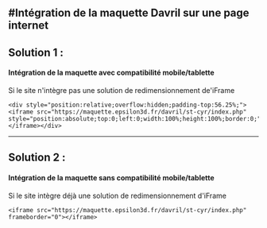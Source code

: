 #Intégration de la maquette Davril sur une page internet
----

## Solution 1 :
#### Intégration de la maquette avec compatibilité mobile/tablette
Si le site n'intègre pas une solution de redimensionnement de'iFrame

    <div style="position:relative;overflow:hidden;padding-top:56.25%;"><iframe src="https://maquette.epsilon3d.fr/davril/st-cyr/index.php" style="position:absolute;top:0;left:0;width:100%;height:100%;border:0;"></iframe></div>

----

## Solution 2 :
#### Intégration de la maquette sans compatibilité mobile/tablette
Si le site intègre déjà une solution de redimensionnement d'iFrame

    <iframe src="https://maquette.epsilon3d.fr/davril/st-cyr/index.php" frameborder="0"></iframe>
